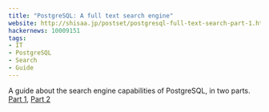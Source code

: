 ```yaml
---
title: "PostgreSQL: A full text search engine"
website: http://shisaa.jp/postset/postgresql-full-text-search-part-1.html
hackernews: 10009151
tags:
- IT
- PostgreSQL
- Search
- Guide
---
```


A guide about the search engine capabilities of PostgreSQL, in two parts. [Part 1](http://shisaa.jp/postset/postgresql-full-text-search-part-1.html), [Part 2](http://shisaa.jp/postset/postgresql-full-text-search-part-2.html)
